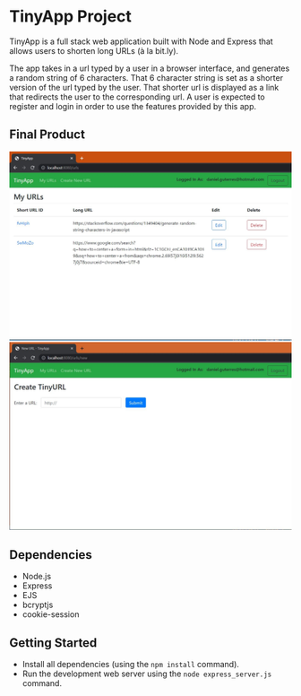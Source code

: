 # TinyApp Project

TinyApp is a full stack web application built with Node and Express that allows users to shorten long URLs (à la bit.ly).

The app takes in a url typed by a user in a browser interface, and generates a random string of 6 characters. That 6 character string is set as a shorter version of the url typed by the user. That shorter url is displayed as a link that redirects the user to the corresponding url. A user is expected to register and login in order to use the features provided by this app.

## Final Product

!["Screenshot of URLs page"](./docs/urls-page.JPG)
!["Screenshot of register page"](./docs/new-page.JPG)

## Dependencies

- Node.js
- Express
- EJS
- bcryptjs
- cookie-session

## Getting Started

- Install all dependencies (using the `npm install` command).
- Run the development web server using the `node express_server.js` command.